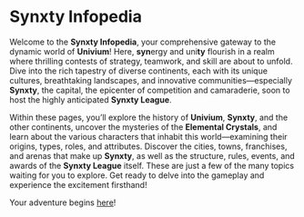 # Synxty Infopedia

Welcome to the **Synxty Infopedia**, your comprehensive gateway to the dynamic world of **Univium**! Here, **syn**ergy and uni**ty** flourish in a realm where thrilling contests of strategy, teamwork, and skill are about to unfold. Dive into the rich tapestry of diverse continents, each with its unique cultures, breathtaking landscapes, and innovative communities—especially **Synxty**, the capital, the epicenter of competition and camaraderie, soon to host the highly anticipated **Synxty League**.

Within these pages, you’ll explore the history of **Univium**, **Synxty**, and the other continents, uncover the mysteries of the **Elemental Crystals**, and learn about the various characters that inhabit this world—examining their origins, types, roles, and attributes. Discover the cities, towns, franchises, and arenas that make up **Synxty**, as well as the structure, rules, events, and awards of the **Synxty League** itself. These are just a few of the many topics waiting for you to explore. Get ready to delve into the gameplay and experience the excitement firsthand!

Your adventure begins [here](./univium/unveiling.md)!
